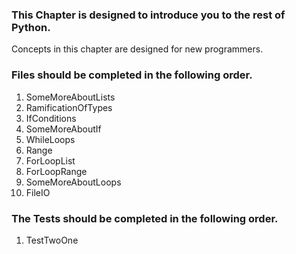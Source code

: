 
### This Chapter is designed to introduce you to the rest of Python. 

Concepts in this chapter are designed for new programmers.

### Files should be completed in the following order.

1. SomeMoreAboutLists
2. RamificationOfTypes
3. IfConditions
4. SomeMoreAboutIf
5. WhileLoops
6. Range
7. ForLoopList
8. ForLoopRange
9. SomeMoreAboutLoops
10. FileIO

### The Tests should be completed in the following order.

1. TestTwoOne

